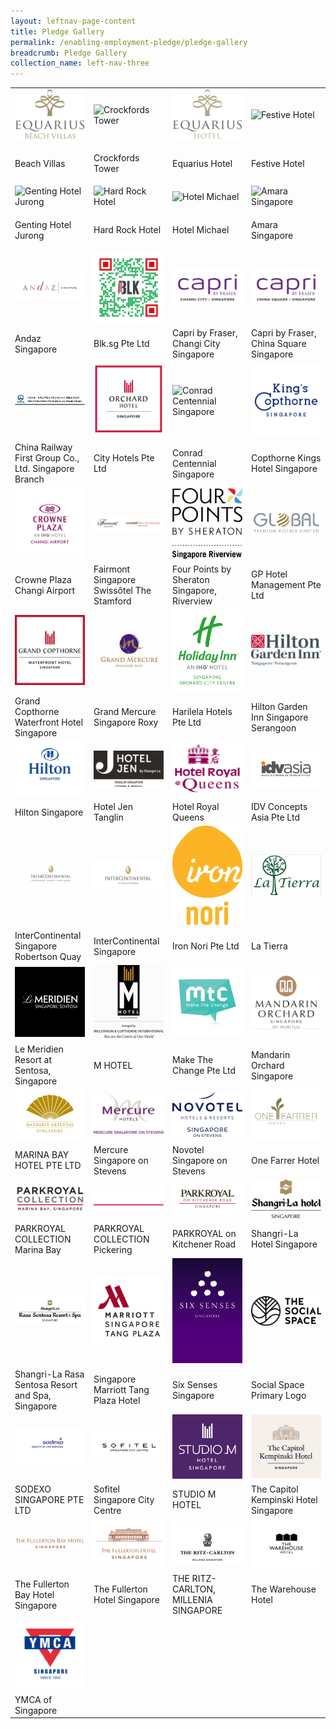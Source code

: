 ```yaml
---
layout: leftnav-page-content
title: Pledge Gallery
permalink: /enabling-employment-pledge/pledge-gallery
breadcrumb: Pledge Gallery
collection_name: left-nav-three
---
```


<table>
  <tr>
     <td width="25%">
       <img src="../images/EEP_1_Beach_Villas.jpg" alt="Beach Villas" />
     </td>
     <td width="25%">
       <img src="../images/EEP_2_Crockfords_Tower.jpg" alt="Crockfords Tower" />
     </td>
     <td width="25%">
       <img src="../images/EEP_3_Equarius_Hotel.jpg" alt="Equarius Hotel" />
     </td>
     <td width="25%">
        <img src="/images/EEP_4_Festive_Hotel.jpg" alt="Festive Hotel" />
     </td>    
  </tr>
  <tr>
     <td>
       <p>Beach Villas</p>
     </td>
     <td>
       <p>Crockfords Tower</p>
     </td>
     <td>
       <p>Equarius Hotel</p>
     </td>
     <td>
       <p>Festive Hotel</p>
     </td> 
    
  </tr>
  <tr>
     <td >
       <img src="/images/EEP_5_Genting_Hotel_Jurong.jpg" alt="Genting Hotel Jurong" />
     </td>
     <td>
       <img src="/images/EEP_6_Hard_Rock_Hotel.jpg" alt="Hard Rock Hotel" />
     </td>
     <td>
       <img src="/images/EEP_7_Hotel_Michael.jpg" alt="Hotel Michael" />
     </td>
     <td>
        <img src="/images/eep_8_Amara_Singapore.png" alt="Amara Singapore" />
     </td>   
  </tr>
  <tr>
   <td>
       <p>Genting Hotel Jurong</p>
     </td> 
     <td>
       <p>Hard Rock Hotel</p>
     </td>
     <td>
       <p>Hotel Michael</p>
     </td>
     <td>
       <p>Amara Singapore</p>
     </td>     
  </tr> 
  
  
  <tr>  <td ><img src="/images/eep_22_Andaz_Singapore.jpg" alt="Andaz Singapore" /> </td>
  <td ><img src="/images/eep_23_Blksg_Pte_td.png" alt="Blk.sg Pte Ltd" /> </td>
  <td ><img src="/images/eep_24_Capri1.jpg" alt="Capri by Fraser, Changi City  Singapore" /> </td>
  <td ><img src="/images/eep_25_Capri2.jpg" alt="Capri by Fraser, China Square  Singapore" /> </td></tr>

<tr><td>Andaz Singapore</td>
<td>Blk.sg Pte Ltd</td>
<td>Capri by Fraser, Changi City  Singapore</td>
<td>Capri by Fraser, China Square  Singapore</td></tr>

<tr>  <td ><img src="/images/eep_26_ChinaRailway.jpg" alt="China Railway First Group Co., Ltd. Singapore Branch" /> </td>
  <td ><img src="/images/eep_27_City_Hotel.jpg" alt="City Hotels Pte Ltd" /> </td>
  <td ><img src="/images/eep_28_Copthorne.jpg" alt="Conrad Centennial Singapore" /> </td>
  <td ><img src="/images/eep_29_Copthorne.png" alt="Copthorne Kings Hotel Singapore" /> </td></tr>

<tr><td>China Railway First Group Co., Ltd. Singapore Branch</td>
<td>City Hotels Pte Ltd</td>
<td>Conrad Centennial Singapore</td>
<td>Copthorne Kings Hotel Singapore</td></tr>

<tr>  <td ><img src="/images/eep_30_Crowne.jpg" alt="Crowne Plaza Changi Airport" /> </td>
  <td ><img src="/images/eep_31_Fairmont.png" alt="Fairmont Singapore  Swissôtel The Stamford" /> </td>
  <td ><img src="/images/eep_32_Four.png" alt="Four Points by Sheraton Singapore, Riverview" /> </td>
  <td ><img src="/images/eep_33_GP.jpg" alt="GP Hotel Management Pte Ltd" /> </td></tr>

<tr><td>Crowne Plaza Changi Airport</td>
<td>Fairmont Singapore  Swissôtel The Stamford</td>
<td>Four Points by Sheraton Singapore, Riverview</td>
<td>GP Hotel Management Pte Ltd</td></tr>

<tr>  <td ><img src="/images/eep_34_Grand.jpg" alt="Grand Copthorne Waterfront Hotel Singapore" /> </td>
  <td ><img src="/images/eep_35_GrandMercure.jpg" alt="Grand Mercure Singapore Roxy" /> </td>
  <td ><img src="/images/eep_36_HolidayInn.jpg" alt="Harilela Hotels Pte Ltd" /> </td>
  <td ><img src="/images/eep_37_HiltonGarden.jpg" alt="Hilton Garden Inn Singapore Serangoon" /> </td></tr>

<tr><td>Grand Copthorne Waterfront Hotel Singapore</td>
<td>Grand Mercure Singapore Roxy</td>
<td>Harilela Hotels Pte Ltd</td>
<td>Hilton Garden Inn Singapore Serangoon</td></tr>

<tr>  <td ><img src="/images/eep_38_Hilton.png" alt="Hilton Singapore" /> </td>
  <td ><img src="/images/eep_39_HotelJen.png" alt="Hotel Jen Tanglin" /> </td>
  <td ><img src="/images/eep_40_HotelRoyal.jpg" alt="Hotel Royal Queens" /> </td>
  <td ><img src="/images/eep_41_IDV.jpg" alt="IDV Concepts Asia Pte Ltd" /> </td></tr>

<tr><td>Hilton Singapore</td>
<td>Hotel Jen Tanglin</td>
<td>Hotel Royal Queens</td>
<td>IDV Concepts Asia Pte Ltd</td></tr>

<tr>  <td ><img src="/images/eep_42_InterContinental_Sg.jpg" alt="InterContinental Singapore Robertson Quay" /> </td>
  <td ><img src="/images/eep_43_InterContinental.png" alt="InterContinental Singapore" /> </td>
  <td ><img src="/images/eep_44_iron.png" alt="Iron Nori Pte Ltd" /> </td>
  <td ><img src="/images/eep_45_LaTierra.jpg" alt="La Tierra" /> </td></tr>

<tr><td>InterContinental Singapore Robertson Quay</td>
<td>InterContinental Singapore</td>
<td>Iron Nori Pte Ltd</td>
<td>La Tierra</td></tr>

<tr>  <td ><img src="/images/eep_46_LeMeridien.jpg" alt="Le Meridien Resort at Sentosa, Singapore" /> </td>
  <td ><img src="/images/eep_47_HotelM.jpg" alt="M HOTEL " /> </td>
  <td ><img src="/images/eep_48_make.jpg" alt="Make The Change Pte Ltd" /> </td>
  <td ><img src="/images/eep_49_Mandarin.jpg" alt="Mandarin Orchard Singapore" /> </td></tr>

<tr><td>Le Meridien Resort at Sentosa, Singapore</td>
<td>M HOTEL </td>
<td>Make The Change Pte Ltd</td>
<td>Mandarin Orchard Singapore</td></tr>

<tr>  <td ><img src="/images/eep_50_Marina.png" alt="MARINA BAY HOTEL PTE LTD" /> </td>
  <td ><img src="/images/eep_51_Mercure.png" alt="Mercure Singapore on Stevens" /> </td>
  <td ><img src="/images/eep_52_Novotel.png" alt="Novotel Singapore on Stevens" /> </td>
  <td ><img src="/images/eep_53_One.png" alt="One Farrer Hotel" /> </td></tr>

<tr><td>MARINA BAY HOTEL PTE LTD</td>
<td>Mercure Singapore on Stevens</td>
<td>Novotel Singapore on Stevens</td>
<td>One Farrer Hotel</td></tr>

<tr>  <td ><img src="/images/eep_54_Parkroyal.jpg" alt="PARKROYAL COLLECTION Marina Bay" /> </td>
  <td ><img src="/images/eep_55_Parkroyal2.png" alt="PARKROYAL COLLECTION Pickering" /> </td>
  <td ><img src="/images/eep_56_Parkroyal3.png" alt="PARKROYAL on Kitchener Road" /> </td>
  <td ><img src="/images/eep_57_Shangri.png" alt="Shangri-La Hotel Singapore" /> </td></tr>

<tr><td>PARKROYAL COLLECTION Marina Bay</td>
<td>PARKROYAL COLLECTION Pickering</td>
<td>PARKROYAL on Kitchener Road</td>
<td>Shangri-La Hotel Singapore</td></tr>

<tr>  <td ><img src="/images/eep_58_Shangri2.jpg" alt="Shangri-La Rasa Sentosa Resort and Spa, Singapore" /> </td>
  <td ><img src="/images/eep_59_Marriott.jpg" alt="Singapore Marriott Tang Plaza Hotel" /> </td>
  <td ><img src="/images/eep_60_six.jpg" alt="Six Senses Singapore" /> </td>
  <td ><img src="/images/eep_61_social.png" alt="Social Space Primary Logo" /> </td></tr>

<tr><td>Shangri-La Rasa Sentosa Resort and Spa, Singapore</td>
<td>Singapore Marriott Tang Plaza Hotel</td>
<td>Six Senses Singapore</td>
<td>Social Space Primary Logo</td></tr>

<tr>  <td ><img src="/images/eep_62_Sodexo.jpg" alt="SODEXO SINGAPORE PTE LTD" /> </td>
  <td ><img src="/images/eep_63_sofitel.jpg" alt="Sofitel Singapore City Centre" /> </td>
  <td ><img src="/images/eep_64_studio.jpg" alt="STUDIO M HOTEL" /> </td>
  <td ><img src="/images/eep_65_capitol.png" alt="The Capitol Kempinski Hotel Singapore" /> </td></tr>

<tr><td>SODEXO SINGAPORE PTE LTD</td>
<td>Sofitel Singapore City Centre</td>
<td>STUDIO M HOTEL</td>
<td>The Capitol Kempinski Hotel Singapore</td></tr>

<tr>  <td ><img src="/images/eep_66_fullerton.png" alt="The Fullerton Bay Hotel Singapore" /> </td>
  <td ><img src="/images/eep_67_fullerton.png" alt="The Fullerton Hotel Singapore" /> </td>
  <td ><img src="/images/eep_68_ritz.jpg" alt="THE RITZ-CARLTON, MILLENIA SINGAPORE" /> </td>
  <td ><img src="/images/eep_69_warehouse.jpg" alt="The Warehouse Hotel" /> </td></tr>

<tr><td>The Fullerton Bay Hotel Singapore</td>
<td>The Fullerton Hotel Singapore</td>
<td>THE RITZ-CARLTON, MILLENIA SINGAPORE</td>
<td>The Warehouse Hotel</td></tr>

<tr>  <td ><img src="/images/eep_70_ymca.png" alt="YMCA of Singapore" /> </td>
<td>&nbsp;</td>
<td>&nbsp;</td>
<td>&nbsp;</td></tr>

<tr><td>YMCA of Singapore</td>
<td>&nbsp;</td>
<td>&nbsp;</td>
<td>&nbsp;</td></tr>

</table>
